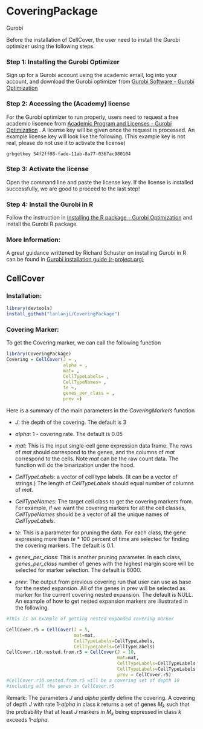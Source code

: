 # CoveringPackage
Gurobi

Before the installation of CellCover, the user need to install the Gurobi optimizer using the following steps.

### Step 1: Installing the Gurobi Optimizer

Sign up for a Gurobi account using the academic email, log into your account, and download the Gurobi optimizer from [Gurobi Software - Gurobi Optimization](https://www.gurobi.com/downloads/gurobi-software/)

### Step 2: Accessing the (Academy) license

For the Gurobi optimizer to run properly, users need to request a free academic liscence from [Academic Program and Licenses - Gurobi Optimization](https://www.gurobi.com/academia/academic-program-and-licenses/) . A license key will be given once the request is processed. An example license key will look like the following. (This example key is not real, please do not use it to activate the license)

```
grbgetkey 54f2ff08-fade-11ab-8a77-0367ac980104
```

### Step 3: Activate the license

Open the command line and paste the license key. If the license is installed successfully, we are good to proceed to the last step!

### Step 4: Install the Gurobi in R

Follow the instruction in [Installing the R package - Gurobi Optimization](https://www.gurobi.com/documentation/9.5/refman/ins_the_r_package.html) and install the Gurobi R package.

### More Information:

A great guidance writtened by Richard Schuster on installing Gurobi in R can be found in [Gurobi installation guide (r-project.org)](https://cran.r-project.org/web/packages/prioritizr/vignettes/gurobi_installation_guide.html)

## CellCover

### Installation:

```r
library(devtools)
install_github("lanlanji/CoveringPackage")
```

### Covering Marker:

To get the Covering marker, we can call the following function

```r
library(CoveringPackage)
Covering = CellCover(J = ,
                     alpha = ,
                     mat= ,
                     CellTypeLabels= ,
                     CellTypeNames= , 
                     te =,
                     genes_per_class = ,
                     prev =)
```

Here is a summary of the main parameters in the *CoveringMarkers* function

- *J*: the depth of the covering. The default is 3
  
- *alpha*: 1 - covering rate. The default is 0.05
  
- *mat*: This is the input single-cell gene expression data frame. The rows of *mat* should correspond to the genes, and the columns of *mat* correspond to the cells. Note *mat* can be the raw count data. The function will do the binarization under the hood.
  
- *CellTypeLabels*: a vector of cell type labels. (It can be a vector of strings.) The length of *CellTypeLabels* should equal number of columns of *mat*.
  
- *CellTypeNames*: The target cell class to get the covering markers from. For example, if we want the covering markers for all the cell classes, *CellTypeNames* should be a vector of all the unique names of *CellTypeLabels*.
  
- *te*: This is a parameter for pruning the data. For each class, the gene expressing more than *te* * 100 percent of time are selected for finding the covering markers. The default is $0.1$.
  
- *genes_per_class*: This is another pruning parameter. In each class, *genes_per_class* number of genes with the highest margin score will be selected for marker selection. The default is 6000.
  
- *prev*: The output from previous covering run that user can use as base for the nested expansion. All of the genes in prev will be selected as marker for the current covering nested expansion. The default is NULL. An example of how to get nested expansion markers are illustrated in the following.
  

```r
#This is an example of getting nested-expanded covering marker

CellCover.r5 = CellCover(J = 5, 
                         mat=mat,
                         CellTypeLabels=CellTypeLabels,
                         CellTypeLabels=CellTypeLabels)
CellCover.r10.nested.from.r5 = CellCover(J = 10, 
                                         mat=mat,
                                         CellTypeLabels=CellTypeLabels,
                                         CellTypeLabels=CellTypeLabels,
                                         prev = CellCover.r5)
#CellCover.r10.nested.from.r5 will be a covering set of depth 10 
#including all the genes in CellCover.r5
```

Remark: The parameters *J* and *alpha* jointly define the covering. A covering of depth *J* with rate 1-*alpha* in class $k$ returns a set of genes $M_k$ such that the probability that at least *J* markers in $M_k$ being expressed in class $k$ exceeds 1-*alpha*.
